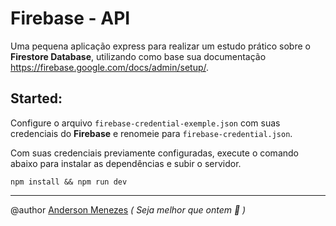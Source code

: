 # Firebase - API

Uma pequena aplicação express para realizar um estudo prático sobre o **Firestore Database**, utilizando como base sua documentação https://firebase.google.com/docs/admin/setup/.

## Started:

Configure o arquivo `firebase-credential-exemple.json` com suas credenciais do **Firebase** e renomeie para `firebase-credential.json`.


Com suas credenciais previamente configuradas, execute o comando abaixo para instalar as dependências e subir o servidor.

```
npm install && npm run dev
```

---

@author [Anderson Menezes](https://silk-biplane-d37.notion.site/Anderson-Menezes-5ec33939b60943c0ad2173940c61e0e6)  *( Seja melhor que ontem 👋 )*
